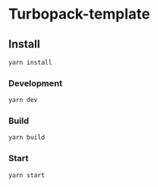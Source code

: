 # Turbopack-template

## Install

```bash
yarn install
```

### Development

```bash
yarn dev
```

### Build

```bash
yarn build
```

### Start

```bash
yarn start
```
